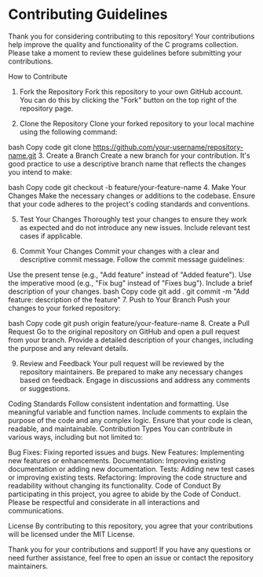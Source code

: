 # Contributing Guidelines
Thank you for considering contributing to this repository! Your contributions help improve the quality and functionality of the C programs collection. Please take a moment to review these guidelines before submitting your contributions.

How to Contribute
1. Fork the Repository
Fork this repository to your own GitHub account. You can do this by clicking the "Fork" button on the top right of the repository page.

2. Clone the Repository
Clone your forked repository to your local machine using the following command:

bash
Copy code
git clone https://github.com/your-username/repository-name.git
3. Create a Branch
Create a new branch for your contribution. It's good practice to use a descriptive branch name that reflects the changes you intend to make:

bash
Copy code
git checkout -b feature/your-feature-name
4. Make Your Changes
Make the necessary changes or additions to the codebase. Ensure that your code adheres to the project's coding standards and conventions.

5. Test Your Changes
Thoroughly test your changes to ensure they work as expected and do not introduce any new issues. Include relevant test cases if applicable.

6. Commit Your Changes
Commit your changes with a clear and descriptive commit message. Follow the commit message guidelines:

Use the present tense (e.g., "Add feature" instead of "Added feature").
Use the imperative mood (e.g., "Fix bug" instead of "Fixes bug").
Include a brief description of your changes.
bash
Copy code
git add .
git commit -m "Add feature: description of the feature"
7. Push to Your Branch
Push your changes to your forked repository:

bash
Copy code
git push origin feature/your-feature-name
8. Create a Pull Request
Go to the original repository on GitHub and open a pull request from your branch. Provide a detailed description of your changes, including the purpose and any relevant details.

9. Review and Feedback
Your pull request will be reviewed by the repository maintainers. Be prepared to make any necessary changes based on feedback. Engage in discussions and address any comments or suggestions.

Coding Standards
Follow consistent indentation and formatting.
Use meaningful variable and function names.
Include comments to explain the purpose of the code and any complex logic.
Ensure that your code is clean, readable, and maintainable.
Contribution Types
You can contribute in various ways, including but not limited to:

Bug Fixes: Fixing reported issues and bugs.
New Features: Implementing new features or enhancements.
Documentation: Improving existing documentation or adding new documentation.
Tests: Adding new test cases or improving existing tests.
Refactoring: Improving the code structure and readability without changing its functionality.
Code of Conduct
By participating in this project, you agree to abide by the Code of Conduct. Please be respectful and considerate in all interactions and communications.

License
By contributing to this repository, you agree that your contributions will be licensed under the MIT License.

Thank you for your contributions and support! If you have any questions or need further assistance, feel free to open an issue or contact the repository maintainers.
